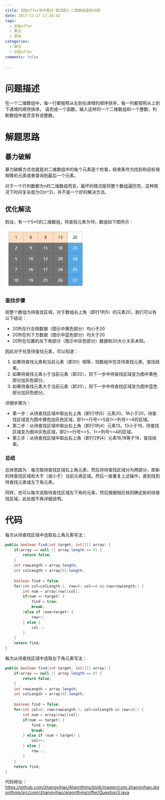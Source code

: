 ```yaml
---
title: 剑指offer读书笔记-面试题3-二维数组查找问题
date: 2017-12-27 17:28:42
tags:
  - 剑指offer
  - 算法
  - 查询
categories:
  - 算法
  - 剑指offer
comments: false

---
```


# 问题描述 #

在一个二维数组中，每一行都按照从左到右递增的顺序排序，每一列都按照从上到下递增的顺序排序。
请完成一个函数，输入这样的一个二维数组和一个整数，判断数组中是否含有该整数。

<!--more-->

# 解题思路 #

## 暴力破解 ##

暴力破解方式也就是对二维数组中的每个元素逐个检查，结束条件为找到和目标值相等的元素或者查询到最后一个元素。

对于一个行列数都为n的二维数组而言，最坏的情况是将整个数组遍历完，这种情况下时间复杂度为O(n^2)，并不是一个好的解决方法。

## 优化解法 ##

假设，有一个5*5的二维数组，待查找元素为18，数组如下图所示：

<img src="illustrations/201712/2017120001.png" />

### 查找步骤 ###

视整个数组为待查找区域，对于数组右上角（即行1列5）的元素20，我们可以有以下结论：

- 20所在行左侧数据（图示中黄色部分）均小于20
- 20所在列下方数据（图示中蓝色部分）均大于20
- 20所在位置的左下角部分（图示中灰色部分）数据和20大小关系未知。

因此对于任意待查找元素，可以知道：

1. 如果待查找元素和当前元素（即20）相等，则数组中包含待查找元素，查找结束。
2. 如果待查找元素小于当前元素（即20），则下一步中待查找区域变为图中黄色部分加灰色部分。
3. 如果待查找元素大于当前元素（即20），则下一步中待查找区域变为图中蓝色部分加灰色部分。 

详细步骤为：

- 第一步：从待查找区域中取出右上角（即行1列5）元素20。18小于20，待查找区域变为图中黄色加灰色区域，即1<=行号<=5且1<=列号<=4的区域。
- 第二步：从待查找区域中取出右上角（即行1列4）元素13。13小于18，待查找区域变为图中灰色区域，即2<=行号<=5、1<=列号<=4的区域。
- 第三步：从待查找区域中取出右上角（即行2列4）元素18,18等于18，查找结束。

### 总结 ###

总体思路为：每次取待查找区域右上角元素，然后将待查找区域分为两部分，即新的待查找区域和大于（或小于）当前元素区域。然后一直重复上述操作，直到找到待查找元素或左下角元素。

同样，也可以每次选取待查找区域左下角的元素，然后根据相应规则确定新的待查找区域，此处就不再详细说明。

# 代码 #

每次从待查找区域中选取右上角元素写法：

```java
public boolean find(int target, int[][] array) {
	if(array == null || array.length == 0) {
		return false;
	}
	int rowLength = array.length;
	int colLength = array[0].length;
	
	boolean find = false;
	for(int col=colLength-1, row=0; col>=0 && row<rowLength;) {
		int num = array[row][col];
		if(num == target) {
			find = true;
			break;
		}else if (num<target) {
			row++;
		} else {
			col--;
		}
	}
	return find;
}
```
每次从待查找区域中选取左下角元素写法：

```java
public boolean find(int target, int[][] array) {
	if(array == null || array.length == 0) {
		return false;
	}
	int rowLength = array.length;
	int colLength = array[0].length;
	
	boolean find = false;
	for(int col=0, row=rowLength-1; col<colLength && row>=0;) {
		int num = array[row][col];
		if(num == target) {
			find = true;
			break;
		} else if (num < target) {
			col++;
		} else {
			row--;
		}
	}
	return find;
}
```

代码地址：
https://github.com/zhangyihao/Algorithms/blob/master/com.zhangyihao.algorithms/src/com/zhangyihao/algorithms/offer/Question3.java